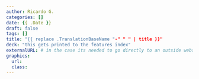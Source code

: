 ```yaml
---
author: Ricardo G.
categories: []
date: {{ .Date }}
draft: false
tags: []
title: "{{ replace .TranslationBaseName "-" " " | title }}"
deck: "this gets printed to the features index"
externalURL: # in the case its needed to go directly to an outside website...
graphics: 
  url: 
  class: 
---
```

